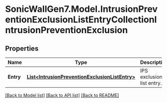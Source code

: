 # SonicWallGen7.Model.IntrusionPreventionExclusionListEntryCollectionIntrusionPreventionExclusion

## Properties

Name | Type | Description | Notes
------------ | ------------- | ------------- | -------------
**Entry** | [**List&lt;IntrusionPreventionExclusionListEntry&gt;**](IntrusionPreventionExclusionListEntry.md) | IPS exclusion list entry. | [optional] 

[[Back to Model list]](../README.md#documentation-for-models) [[Back to API list]](../README.md#documentation-for-api-endpoints) [[Back to README]](../README.md)

